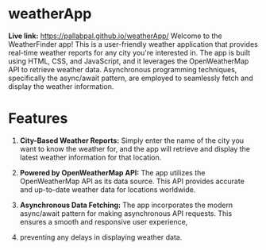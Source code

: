 # weatherApp
<b>Live link:</b> https://pallabpal.github.io/weatherApp/
Welcome to the WeatherFinder app! This is a user-friendly weather application that provides
real-time weather reports for any city you're interested in. The app is built using HTML, CSS, and JavaScript,
and it leverages the OpenWeatherMap API to retrieve weather data. Asynchronous programming techniques, specifically
the async/await pattern, are employed to seamlessly fetch and display the weather information.
# Features
1. <b>City-Based Weather Reports:</b> Simply enter the name of the city you want to know the weather for, and the app will retrieve and display the latest weather information for that location.

2.  <b>Powered by OpenWeatherMap API:</b> The app utilizes the OpenWeatherMap API as its data source. This API provides accurate and up-to-date weather data for locations worldwide.

3. <b>Asynchronous Data Fetching:</b> The app incorporates the modern async/await pattern for making asynchronous API requests. This ensures a smooth and responsive user experience,
4. preventing any delays in displaying weather data.
